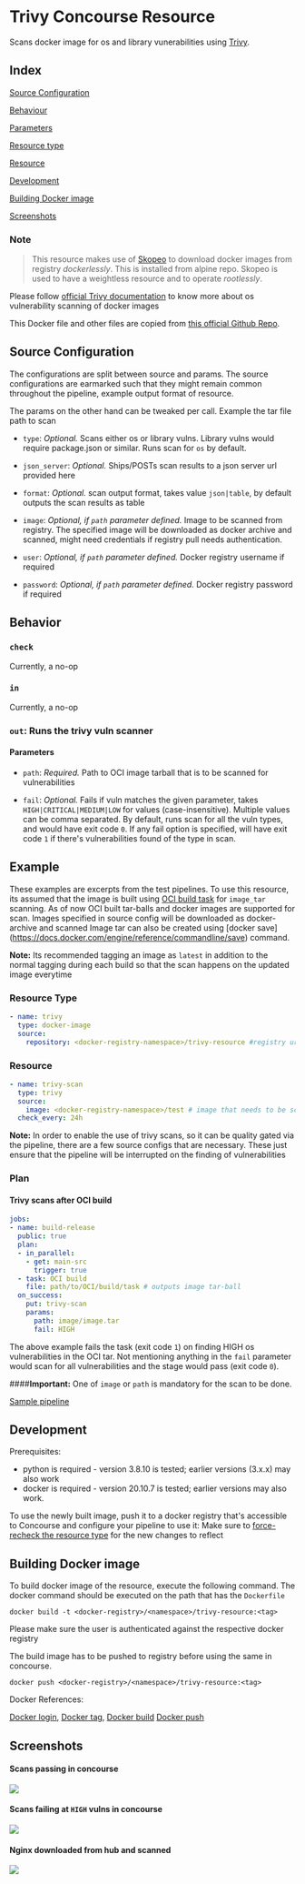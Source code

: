 # Trivy Concourse Resource

Scans docker image for os and library vunerabilities using [Trivy](https://aquasecurity.github.io/trivy/v0.19.2/).
## Index

[Source Configuration](#source-configuration)

[Behaviour](#behavior)

[Parameters](#parameters)

[Resource type](#resource-type)

[Resource](#resource)

[Development](#development)

[Building Docker image](#building-docker-image)

[Screenshots](#screenshots)

### Note

>This resource makes use of [Skopeo](https://github.com/containers/skopeo) to download docker images from registry _dockerlessly_. This 
is installed from alpine repo. 
Skopeo is used to have a weightless resource and to operate _rootlessly_.

Please follow [official Trivy documentation](https://aquasecurity.github.io/trivy/v0.19.2/getting-started/quickstart) to know more about os vulnerability scanning of docker images

This Docker file and other files are copied from [this official Github Repo](https://github.com/Comcast/trivy-resource/). 

## Source Configuration

The configurations are split between source and params. The source configurations are earmarked such that they might 
remain common throughout the pipeline, example output format of resource.

The params on the other hand can be tweaked per call. Example the tar file path to scan

* `type`: *Optional.* Scans either os or library vulns. Library vulns would require package.json or similar. Runs 
  scan for `os` by default.

* `json_server`: *Optional.* Ships/POSTs scan results to a json server url provided here

* `format`: *Optional.* scan output format, takes value `json|table`, by default outputs the scan results as table

* `image`: *Optional, if `path` parameter defined.* Image to be scanned from registry. The specified image will be 
  downloaded as docker archive and scanned, might need credentials if registry pull needs authentication. 

* `user`: *Optional, if `path` parameter defined.* Docker registry username if required

* `password`: *Optional, if `path` parameter defined.* Docker registry password if required

## Behavior

### `check`

Currently, a no-op

### `in`

Currently, a no-op

### `out`: Runs the trivy vuln scanner


#### Parameters

* `path`: *Required.* Path to OCI image tarball that is to be scanned for vulnerabilities

* `fail`: *Optional.* Fails if vuln matches the given parameter, takes `HIGH|CRITICAL|MEDIUM|LOW` for values (case-insensitive). Multiple 
  values can be comma separated. By default, runs scan for all the vuln types, and would have exit code `0`. If any 
  fail option is specified, will have exit code `1` if there's vulnerabilities found of the type in scan.

## Example

These examples are excerpts from the test pipelines. To use this resource, its assumed that the image is built using 
[OCI build task](https://github.com/concourse/oci-build-task#migrating-from-the-docker-image-resource) for `image_tar` 
scanning. As of now 
OCI built tar-balls and docker images are supported for scan. Images specified in source config will be downloaded 
as docker-archive and scanned 
Image tar can also be created using [docker 
save]
(https://docs.docker.com/engine/reference/commandline/save) command.

**Note:** Its recommended tagging an image as `latest` in addition to the normal tagging during each build so that the scan 
happens on the updated image everytime

### Resource Type

``` yaml
- name: trivy
  type: docker-image
  source:
    repository: <docker-registry-namespace>/trivy-resource #registry url and namespace where the resource image is pushed to
```

### Resource

``` yaml
- name: trivy-scan
  type: trivy
  source:
    image: <docker-registry-namespace>/test # image that needs to be scanned
  check_every: 24h
```
**Note:** In order to enable the use of trivy scans, so it can be quality gated via the pipeline, there are a few
source configs that are necessary. These just ensure that the pipeline will be interrupted on the finding of 
vulnerabilities

### Plan

#### Trivy scans after OCI build

``` yaml
jobs:
- name: build-release
  public: true
  plan:
  - in_parallel:
    - get: main-src
      trigger: true
  - task: OCI build
    file: path/to/OCI/build/task # outputs image tar-ball
  on_success:
    put: trivy-scan
    params:
      path: image/image.tar
      fail: HIGH
```
The above example fails the task (exit code `1`) on finding HIGH os vulnerabilities in the OCI tar. Not mentioning 
anything in the `fail` 
parameter would scan for all vulnerabilities and the stage would pass (exit code `0`).

####**Important:** 
One of `image` or `path` is mandatory for the scan to be done.

[Sample pipeline](example-pipeline.yml)

## Development

Prerequisites:
* python is required - version 3.8.10 is tested; earlier versions (3.x.x) may also work
* docker is required - version 20.10.7 is tested; earlier versions may also work.

To use the newly built image, push it to a docker registry that's accessible to
Concourse and configure your pipeline to use it:
Make sure to [force-recheck the resource type](https://concourse-ci.org/managing-resource-types.html#fly-check-resource-type) for the new changes to reflect


## Building Docker image

To build docker image of the resource, execute the following command.
The docker command should be executed on the path that has the `Dockerfile`

`docker build -t <docker-registry>/<namespace>/trivy-resource:<tag>`

Please make sure the user is authenticated against the respective docker registry

The build image has to be pushed to registry before using the same in concourse. 

`docker push <docker-registry>/<namespace>/trivy-resource:<tag>`

Docker References:

[Docker login](https://docs.docker.com/engine/reference/commandline/login/),
[Docker tag](https://docs.docker.com/engine/reference/commandline/tag/),
[Docker build](https://docs.docker.com/engine/reference/commandline/build/)
[Docker push](https://docs.docker.com/engine/reference/commandline/push/)

## Screenshots

#### Scans passing in concourse

![](screens/pass.jpg)

#### Scans failing at `HIGH` vulns in concourse

![](screens/fail.jpg)

#### Nginx downloaded from hub and scanned

![](screens/nginx-fail.jpg)

